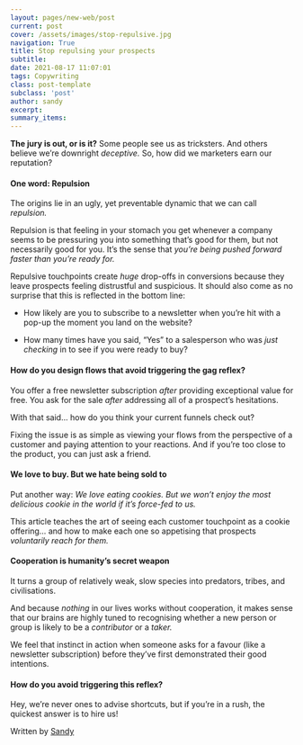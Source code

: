 ```yaml
---
layout: pages/new-web/post
current: post
cover: /assets/images/stop-repulsive.jpg
navigation: True
title: Stop repulsing your prospects
subtitle:
date: 2021-08-17 11:07:01
tags: Copywriting
class: post-template
subclass: 'post'
author: sandy
excerpt:
summary_items:
---
```


**The jury is out, or is it?** Some people see us as tricksters. And others believe we’re downright *deceptive.* So, how did we marketers earn our reputation?

#### **One word: Repulsion**

The origins lie in an ugly, yet preventable dynamic that we can call *repulsion.*

Repulsion is that feeling in your stomach you get whenever a company seems to be pressuring you into something that’s good for them, but not necessarily good for you. It’s the sense that *you’re being pushed forward faster than you’re ready for.*

Repulsive touchpoints create *huge* drop-offs in conversions because they leave prospects feeling distrustful and suspicious. It should also come as no surprise that this is reflected in the bottom line:

- How likely are you to subscribe to a newsletter when you’re hit with a pop-up the moment you land on the website?

- How many times have you said, “Yes” to a salesperson who was *just checking* in to see if you were ready to buy?

#### **How do you design flows that avoid triggering the gag reflex?**

You offer a free newsletter subscription *after* providing exceptional value for free. You ask for the sale *after* addressing all of a prospect’s hesitations. 

With that said... how do you think your current funnels check out?

Fixing the issue is as simple as viewing your flows from the perspective of a customer and paying attention to your reactions. And if you’re too close to the product, you can just ask a friend.

#### **We love to buy. But we hate being sold to**

Put another way: *We love eating cookies. But we won’t enjoy the most delicious cookie in the world if it’s force-fed to us.*

This article teaches the art of seeing each customer touchpoint as a cookie offering… and how to make each one so appetising that prospects *voluntarily reach for them.*

#### **Cooperation is humanity’s secret weapon**

It turns a group of relatively weak, slow species into predators, tribes, and civilisations.

And because *nothing* in our lives works without cooperation, it makes sense that our brains are highly tuned to recognising whether a new person or group is likely to be a *contributor* or a *taker.*

We feel that instinct in action when someone asks for a favour (like a newsletter subscription) before they’ve first demonstrated their good intentions.

#### **How do you avoid triggering this reflex?**

Hey, we’re never ones to advise shortcuts, but if you’re in a rush, the quickest answer is to hire us!

Written by [Sandy](https://www.linkedin.com/in/sandy-radburnd/)